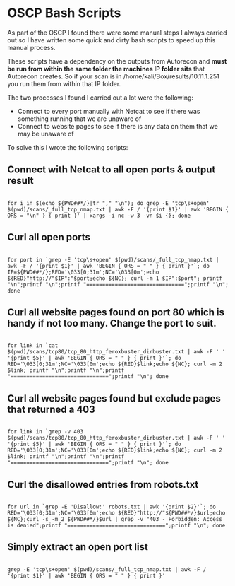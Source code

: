 # OSCP Bash Scripts

As part of the OSCP I found there were some manual steps I always carried out so I have written some quick and dirty bash scripts to speed up this manual process.

These scripts have a dependency on the outputs from Autorecon and **must be run from within the same folder the machines IP folder sits** that Autorecon creates. So if your scan is in /home/kali/Box/results/10.11.1.251 you run them from within that IP folder.

The two processes I found I carried out a lot were the following:

- Connect to every port manually with Netcat to see if there was something running that we are unaware of
- Connect to website pages to see if there is any data on them that we may be unaware of

To solve this I wrote the following scripts:

## Connect with Netcat to all open ports & output result

````

for i in $(echo ${PWD##*/}|tr "," "\n"); do grep -E 'tcp\s+open' $(pwd)/scans/_full_tcp_nmap.txt | awk -F / '{print $1}' | awk 'BEGIN { ORS = "\n" } { print }' | xargs -i nc -w 3 -vn $i {}; done

````

## Curl all open ports

```

for port in `grep -E 'tcp\s+open' $(pwd)/scans/_full_tcp_nmap.txt | awk -F / '{print $1}' | awk 'BEGIN { ORS = " " } { print }'`; do IP=${PWD##*/};RED='\033[0;31m';NC='\033[0m';echo ${RED}"http://"$IP":"$port;echo ${NC}; curl -m 1 $IP":$port"; printf "\n";printf "\n";printf "===============================";printf "\n"; done

```

## Curl all website pages found on port 80 which is handy if not too many. Change the port to suit.

```

for link in `cat $(pwd)/scans/tcp80/tcp_80_http_feroxbuster_dirbuster.txt | awk -F ' ' '{print $5}' | awk 'BEGIN { ORS = " " } { print }'`; do RED='\033[0;31m';NC='\033[0m';echo ${RED}$link;echo ${NC}; curl -m 2 $link; printf "\n";printf "\n";printf "===============================";printf "\n"; done

```

## Curl all website pages found but exclude pages that returned a 403

```

for link in `grep -v 403 $(pwd)/scans/tcp80/tcp_80_http_feroxbuster_dirbuster.txt | awk -F ' ' '{print $5}' | awk 'BEGIN { ORS = " " } { print }'`; do RED='\033[0;31m';NC='\033[0m';echo ${RED}$link;echo ${NC}; curl -m 2 $link; printf "\n";printf "\n";printf "===============================";printf "\n"; done

```

## Curl the disallowed entries from robots.txt

```

for url in `grep -E 'Disallow:' robots.txt | awk '{print $2}'`; do RED='\033[0;31m';NC='\033[0m';echo ${RED}"http://"${PWD##*/}$url;echo ${NC};curl -s -m 2 ${PWD##*/}$url | grep -v "403 - Forbidden: Access is denied";printf "===============================";printf "\n"; done

```

## Simply extract an open port list

```

grep -E 'tcp\s+open' $(pwd)/scans/_full_tcp_nmap.txt | awk -F / '{print $1}' | awk 'BEGIN { ORS = " " } { print }'

```
